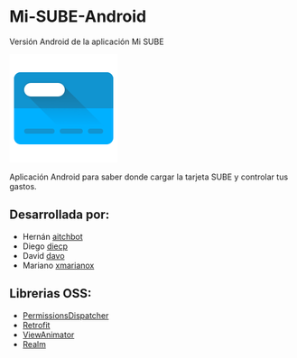 # Mi-SUBE-Android
Versión Android de la aplicación Mi SUBE

![Mi SUBE App Icon](app/src/main/res/mipmap-xxxhdpi/ic_launcher.png)

Aplicación Android para saber donde cargar la tarjeta SUBE y controlar tus gastos.

## Desarrollada por:
* Hernán [aitchbot](https://github.com/aitchbot)
* Diego [diecp](https://github.com/diecp)
* David [davo](https://github.com/davo)
* Mariano [xmarianox](https://github.com/xmarianox)

## Librerias OSS:
* [PermissionsDispatcher](http://hotchemi.github.io/PermissionsDispatcher/)
* [Retrofit](http://square.github.io/retrofit/)
* [ViewAnimator](https://github.com/florent37/ViewAnimator/)
* [Realm](https://realm.io/)
